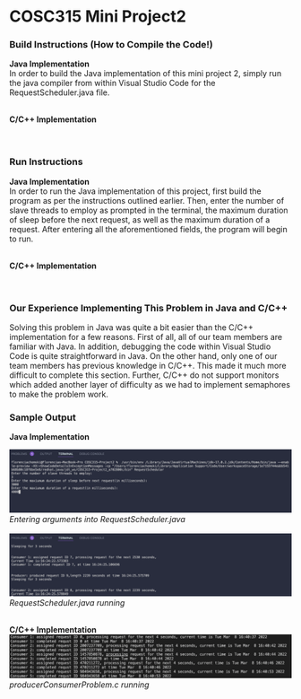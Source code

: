 # COSC315 Mini Project2

### <strong> Build Instructions (How to Compile the Code!) </strong>
<strong>Java Implementation</strong>\
In order to build the Java implementation of this mini project 2, simply run the java compiler from within Visual Studio Code for the RequestScheduler.java file. </br></br>

<strong>C/C++ Implementation</strong>
</br></br></br>

### <strong>Run Instructions</strong>
<strong>Java Implementation</strong>\
In order to run the Java implementation of this project, first build the program as per the instructions outlined earlier. Then, enter the number of slave threads to employ as prompted in the terminal, the maximum duration of sleep before the next request, as well as the maximum duration of a request. After entering all the aforementioned fields, the program will begin to run. </br></br>

<strong>C/C++ Implementation</strong>
</br></br></br>

### <strong> Our Experience Implementing This Problem in Java and C/C++ </strong>
Solving this problem in Java was quite a bit easier than the C/C++ implementation for a few reasons. First of all, all of our team members are familiar with Java. In addition, debugging the code within Visual Studio Code is quite straightforward in Java. On the other hand, only one of our team members has previous knowledge in C/C++. This made it much more difficult to complete this section. Further, C/C++ do not support monitors which added another layer of difficulty as we had to implement semaphores to make the problem work.

### <strong> Sample Output </strong>
<strong>Java Implementation</strong>

<img src="imgs/java_ss1.png">
<i>Entering arguments into RequestScheduler.java</i> </br></br>
<img src="imgs/java_ss2.png">
<i>RequestScheduler.java running</i> </br></br>

<strong>C/C++ Implementation</strong>
<img src="imgs/c_ss.png">
<i>producerConsumerProblem.c running</i> </br></br>